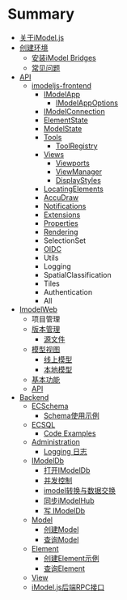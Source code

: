 # Summary

* [关于iModel.js](guan-yu-imodel-js.md)
* [创建环境](README.md)
  * [安装iModel Bridges](imodel-bridges.md)
  * [常见问题](chang-jian-wen-ti.md)
* [API](ying-yong-cheng-xu-jie-gou.md)
  * [imodeljs-frontend](ying-yong-cheng-xu-jie-gou/qian-duan.md)
    * [IModelApp](ying-yong-cheng-xu-jie-gou/qian-duan/package.md)
      * [IModelAppOptions](ying-yong-cheng-xu-jie-gou/qian-duan/package/imodelappoptions.md)
    * [IModelConnection](ying-yong-cheng-xu-jie-gou/qian-duan/imodelconnection.md)
    * [ElementState](ying-yong-cheng-xu-jie-gou/qian-duan/elementstate.md)
    * [ModelState](ying-yong-cheng-xu-jie-gou/qian-duan/modelstate.md)
    * [Tools](ying-yong-cheng-xu-jie-gou/qian-duan/tools.md)
      * [ToolRegistry](ying-yong-cheng-xu-jie-gou/qian-duan/tools/toolregistry.md)
    * [Views](ying-yong-cheng-xu-jie-gou/qian-duan/views.md)
      * [Viewports](ying-yong-cheng-xu-jie-gou/qian-duan/views/viewports.md)
      * [ViewManager](ying-yong-cheng-xu-jie-gou/qian-duan/views/viewmanager.md)
      * [DisplayStyles](ying-yong-cheng-xu-jie-gou/qian-duan/views/displaystyles.md)
    * [LocatingElements](ying-yong-cheng-xu-jie-gou/qian-duan/locatingelements.md)
    * [AccuDraw](ying-yong-cheng-xu-jie-gou/qian-duan/accudraw.md)
    * [Notifications](ying-yong-cheng-xu-jie-gou/qian-duan/notifications.md)
    * [Extensions](ying-yong-cheng-xu-jie-gou/qian-duan/extensions.md)
    * [Properties](ying-yong-cheng-xu-jie-gou/qian-duan/properties.md)
    * [Rendering](ying-yong-cheng-xu-jie-gou/qian-duan/rendering.md)
    * SelectionSet
    * [OIDC](ying-yong-cheng-xu-jie-gou/qian-duan/oidc.md)
    * Utils
    * Logging
    * SpatialClassification    
    * Tiles
    * Authentication
    * All
* [ImodelWeb](imodelweb.md)
  * 项目管理
  * [版本管理](imodelweb/ban-ben-guan-li.md)
    * [源文件](imodelweb/ban-ben-guan-li/yuan-wen-jian.md)
  * [模型视图](imodelweb/mo-xing-shi-tu.md)
    * [线上模型](imodelweb/xian-shang-mo-xing.md)
    * [本地模型](imodelweb/ben-di-mo-xing.md)
  * [基本功能](imodelweb/gong-neng.md)
  * [API](imodelweb/api.md)
* [Backend](backend.md)
  * [ECSchema](backend/ecschema/ecschema.md)
    * [Schema使用示例](backend/ecschema/chuang-jian-yu-shi-yong.md)
  * [ECSQL](backend/ECSQL/ecsql.md)
    * [Code Examples](backend/ECSQL/code-examples.md)
  * [Administration](backend/admin/administration.md)
    * [Logging 日志](backend/admin/logging-ri-zhi.md)
  * [IModelDb](backend/imodeldb/imodeldb.md)
    * [打开IModelDb](backend/imodeldb/da-kai-imodeldb.md)
    * [并发控制](backend/imodeldb/concurrency-control.md)
    * [imodel转换与数据交换](backend/imodeldb/imodelshu-ju-zhuan-huan-yu-jiao-hu.md)
    * [同步iModelHub](backend/imodeldb/tong-bu-imodelhub.md)
    * [写 IModelDb](backend/imodeldb/writing-to-an-imodeldb.md)
  * [Model](backend/models/models.md)
    * [创建Model](backend/models/create-models.md)
    * [查询Model](backend/models/fang-wen-models.md)
  * [Element](backend/elements/elements.md)
    * [创建Element示例](backend/elements/create-elements.md)
    * [查询Element](backend/elements/fang-wenelements.md)
  * [View](backend/view/view.md)
  * [iModel.js后端RPC接口](backend/imodeljshou-duan-rpc-jie-kou.md)

